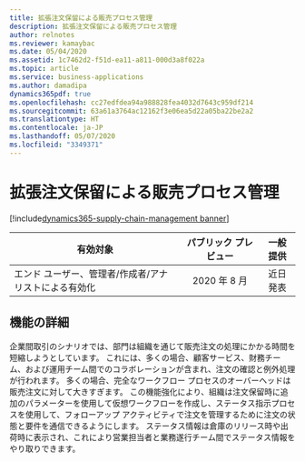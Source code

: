 ```yaml
---
title: 拡張注文保留による販売プロセス管理
description: 拡張注文保留による販売プロセス管理
author: relnotes
ms.reviewer: kamaybac
ms.date: 05/04/2020
ms.assetid: 1c7462d2-f51d-ea11-a811-000d3a8f022a
ms.topic: article
ms.service: business-applications
ms.author: damadipa
dynamics365pdf: true
ms.openlocfilehash: cc27edfdea94a988828fea4032d7643c959df214
ms.sourcegitcommit: 63a61a3764ac12162f3e06ea5d22a05ba22be2a2
ms.translationtype: HT
ms.contentlocale: ja-JP
ms.lasthandoff: 05/07/2020
ms.locfileid: "3349371"
---
```

# <a name="sales-process-control-via-enhanced-order-holds"></a>拡張注文保留による販売プロセス管理
[!include[dynamics365-supply-chain-management banner](../includes/dynamics365-supply-chain-management.md)]

| 有効対象    |  パブリック プレビュー | 一般提供 | 
| ---------- | :----------: |:----------: |
|エンド ユーザー、管理者/作成者/アナリストによる有効化|2020 年 8 月| 近日発表|






## <a name="feature-details"></a>機能の詳細
<!--feature detail start -->
企業間取引のシナリオでは、部門は組織を通じて販売注文の処理にかかる時間を短縮しようとしています。 これには、多くの場合、顧客サービス、財務チーム、および運用チーム間でのコラボレーションが含まれ、注文の確認と例外処理が行われます。 多くの場合、完全なワークフロー プロセスのオーバーヘッドは販売注文に対して大きすぎます。 この機能強化により、組織は注文保留時に追加のパラメーターを使用して仮想ワークフローを作成し、ステータス指示プロセスを使用して、フォローアップ アクティビティで注文を管理するために注文の状態と要件を通信できるようにします。 ステータス情報は倉庫のリリース時や出荷時に表示され、これにより営業担当者と業務遂行チーム間でステータス情報をやり取りできます。 

<!--![Enhanced order holds](media/sales-process-control-via-enhanced-order-holds-1.png "Enhanced order holds")-->
<!--feature detail end -->









